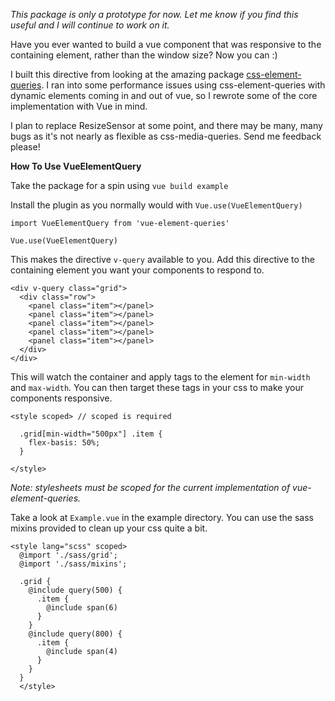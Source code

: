 *This package is only a prototype for now. Let me know if you find this useful and I will continue to work on it.*

Have you ever wanted to build a vue component that was responsive to the containing element, rather than the window size? Now you can :)

I built this directive from looking at the amazing package [css-element-queries](https://github.com/marcj/css-element-queries). I ran into some performance issues using css-element-queries with dynamic elements coming in and out of vue, so I rewrote some of the core implementation with Vue in mind.

I plan to replace ResizeSensor at some point, and there may be many, many bugs as it's not nearly as flexible as css-media-queries. Send me feedback please!

**How To Use VueElementQuery**

Take the package for a spin using `vue build example`

Install the plugin as you normally would with `Vue.use(VueElementQuery)`

```
import VueElementQuery from 'vue-element-queries'

Vue.use(VueElementQuery)
```

This makes the directive `v-query` available to you. Add this directive to the containing element you want your components to respond to.

```
<div v-query class="grid">
  <div class="row">
    <panel class="item"></panel>
    <panel class="item"></panel>
    <panel class="item"></panel>
    <panel class="item"></panel>
    <panel class="item"></panel>
  </div>
</div>
```

This will watch the container and apply tags to the element for `min-width` and `max-width`. You can then target these tags in your css to make your components responsive.

```
<style scoped> // scoped is required

  .grid[min-width="500px"] .item {
    flex-basis: 50%;
  }

</style>
```

*Note: stylesheets must be scoped for the current implementation of vue-element-queries.*

Take a look at `Example.vue` in the example directory. You can use the sass mixins provided to clean up your css quite a bit.

```
<style lang="scss" scoped>
  @import './sass/grid';
  @import './sass/mixins';

  .grid {
    @include query(500) {
      .item {
        @include span(6)
      }
    }
    @include query(800) {
      .item {
        @include span(4)
      }
    }
  }
  </style>
```